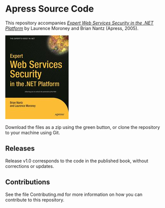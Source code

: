 # Apress Source Code

This repository accompanies [*Expert Web Services Security in the .NET Platform*](http://www.apress.com/9781590591154) by Laurence Moroney and Brian Nantz (Apress, 2005).

![Cover image](9781590591154.jpg)

Download the files as a zip using the green button, or clone the repository to your machine using Git.

## Releases

Release v1.0 corresponds to the code in the published book, without corrections or updates.

## Contributions

See the file Contributing.md for more information on how you can contribute to this repository.
